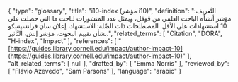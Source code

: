 {
    "type": "glossary",
    "title": "i10-index (مؤشر i10)",
    "definition": "التَّعريف: مؤشر أنشأه الباحث العلمي من قوقل، ويمثل عدد المنشورات لباحث ما التي حصلت على 10 استشهادات على الأقل.  المصطلحات ذات الصِّلة: الاستشهاد، إعلان سان فرانسيسكو بشأن تقييم البحوث، مؤشر إتش، التَّأثير.",
    "related_terms": [
        "Citation",
        "DORA",
        "H-index",
        "Impact"
    ],
    "references": [
        "[https://guides.library.cornell.edu/impact/author-impact-10](https://guides.library.cornell.edu/impact/author-impact-10)"
    ],
    "alt_related_terms": [
        null
    ],
    "drafted_by": [
        "Emma Norris"
    ],
    "reviewed_by": [
        "Flávio Azevedo",
        "Sam Parsons"
    ],
    "language": "arabic"
}